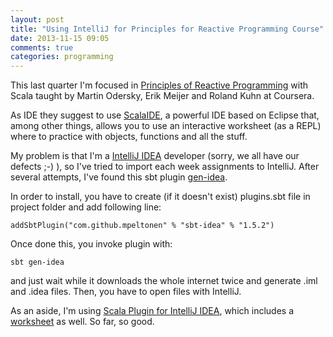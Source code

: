 ```yaml
---
layout: post
title: "Using IntelliJ for Principles for Reactive Programming Course"
date: 2013-11-15 09:05
comments: true
categories: programming
---
```


This last quarter I'm focused in [Principles of Reactive Programming](https://www.coursera.org/course/reactive) with Scala taught by Martin Odersky, Erik Meijer and Roland Kuhn at Coursera.

As IDE they suggest to use [ScalaIDE](http://scala-ide.org/index.html), a powerful IDE based on Eclipse that, among other things, allows you to use an interactive worksheet (as a REPL) where to practice with objects, functions and all the stuff. 

My problem is that I'm a [IntelliJ IDEA](http://www.jetbrains.com/idea/) developer (sorry, we all have our defects ;-) ), so I've tried to import each week assignments to IntelliJ. After several attempts, I've found this sbt plugin [gen-idea](https://github.com/mpeltonen/sbt-idea). 

In order to install, you have to create (if it doesn't exist) plugins.sbt file in project folder and add following line:

	addSbtPlugin("com.github.mpeltonen" % "sbt-idea" % "1.5.2")

Once done this, you invoke plugin with:

	sbt gen-idea

and just wait while it downloads the whole internet twice and generate .iml and .idea files. Then, you have to open files with IntelliJ.

As an aside, I'm using [Scala Plugin for IntelliJ IDEA](http://confluence.jetbrains.com/display/SCA/Scala+Plugin+for+IntelliJ+IDEA), which includes a [worksheet](http://blog.jetbrains.com/scala/2012/12/04/scala-worksheet/) as well. So far, so good.